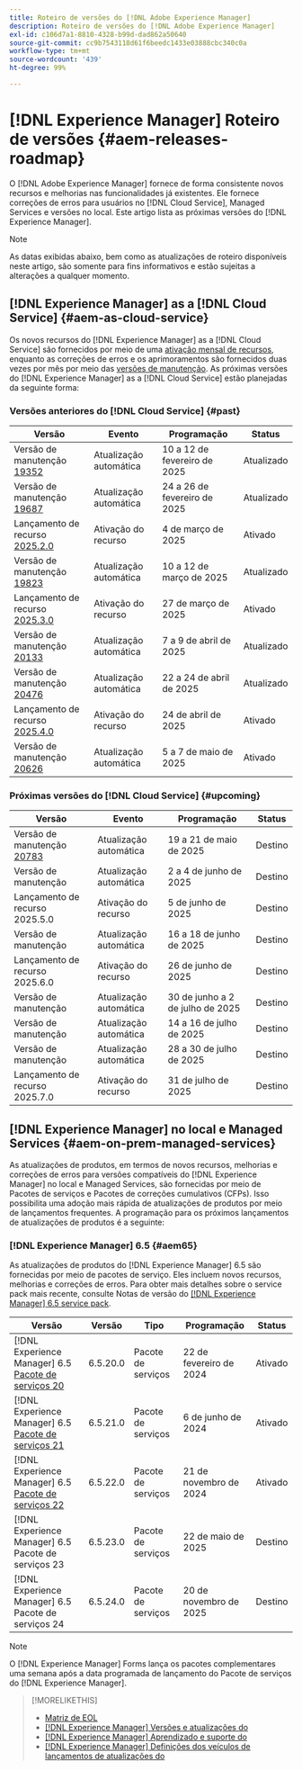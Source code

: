 ```yaml
---
title: Roteiro de versões do [!DNL Adobe Experience Manager]
description: Roteiro de versões do [!DNL Adobe Experience Manager]
exl-id: c106d7a1-8810-4328-b99d-dad862a50640
source-git-commit: cc9b7543118d61f6beedc1433e03888cbc340c0a
workflow-type: tm+mt
source-wordcount: '439'
ht-degree: 99%

---
```



# [!DNL Experience Manager] Roteiro de versões {#aem-releases-roadmap}

O [!DNL Adobe Experience Manager] fornece de forma consistente novos recursos e melhorias nas funcionalidades já existentes. Ele fornece correções de erros para usuários no [!DNL Cloud Service], Managed Services e versões no local. Este artigo lista as próximas versões do [!DNL Experience Manager].

>[!NOTE]
>
>As datas exibidas abaixo, bem como as atualizações de roteiro disponíveis neste artigo, são somente para fins informativos e estão sujeitas a alterações a qualquer momento.

## [!DNL Experience Manager] as a [!DNL Cloud Service] {#aem-as-cloud-service}

Os novos recursos do [!DNL Experience Manager] as a [!DNL Cloud Service] são fornecidos por meio de uma [ativação mensal de recursos](https://experienceleague.adobe.com/pt-br/docs/experience-manager-cloud-service/content/release-notes/release-notes/release-notes-current), enquanto as correções de erros e os aprimoramentos são fornecidos duas vezes por mês por meio das [versões de manutenção](https://experienceleague.adobe.com/pt-br/docs/experience-manager-cloud-service/content/release-notes/maintenance/latest).
As próximas versões do [!DNL Experience Manager] as a [!DNL Cloud Service] estão planejadas da seguinte forma:

### Versões anteriores do [!DNL Cloud Service] {#past}

| Versão | Evento | Programação | Status |
|---|---|---|---|
| Versão de manutenção [19352](https://experienceleague.adobe.com/pt-br/docs/experience-manager-cloud-service/content/release-notes/maintenance/2025/2025-2-0#19352) | Atualização automática | 10 a 12 de fevereiro de 2025 | Atualizado |
| Versão de manutenção [19687](https://experienceleague.adobe.com/pt-br/docs/experience-manager-cloud-service/content/release-notes/maintenance/2025/2025-2-0#19687) | Atualização automática | 24 a 26 de fevereiro de 2025 | Atualizado |
| Lançamento de recurso [2025.2.0](https://experienceleague.adobe.com/pt-br/docs/experience-manager-cloud-service/content/release-notes/release-notes/2025/release-notes-2025-2-0) | Ativação do recurso | 4 de março de 2025 | Ativado |
| Versão de manutenção [19823](https://experienceleague.adobe.com/pt-br/docs/experience-manager-cloud-service/content/release-notes/maintenance/2025/2025-3-0#19823) | Atualização automática | 10 a 12 de março de 2025 | Atualizado |
| Lançamento de recurso [2025.3.0](https://experienceleague.adobe.com/pt-br/docs/experience-manager-cloud-service/content/release-notes/release-notes/2025/release-notes-2025-3-0) | Ativação do recurso | 27 de março de 2025 | Ativado |
| Versão de manutenção [20133](https://experienceleague.adobe.com/pt-br/docs/experience-manager-cloud-service/content/release-notes/maintenance/2025/2025-4-0#20133) | Atualização automática | 7 a 9 de abril de 2025 | Atualizado |
| Versão de manutenção [20476](https://experienceleague.adobe.com/pt-br/docs/experience-manager-cloud-service/content/release-notes/maintenance/2025/2025-4-0#20476) | Atualização automática | 22 a 24 de abril de 2025 | Atualizado |
| Lançamento de recurso [2025.4.0](https://experienceleague.adobe.com/pt-br/docs/experience-manager-cloud-service/content/release-notes/release-notes/release-notes-current) | Ativação do recurso | 24 de abril de 2025 | Ativado |
| Versão de manutenção [20626](https://experienceleague.adobe.com/pt-br/docs/experience-manager-cloud-service/content/release-notes/maintenance/2025/2025-5-0#20626) | Atualização automática | 5 a 7 de maio de 2025 | Ativado |

### Próximas versões do [!DNL Cloud Service] {#upcoming}

| Versão | Evento | Programação | Status |
|---|---|---|---|
| Versão de manutenção [20783](https://experienceleague.adobe.com/pt-br/docs/experience-manager-cloud-service/content/release-notes/maintenance/latest) | Atualização automática | 19 a 21 de maio de 2025 | Destino |
| Versão de manutenção | Atualização automática | 2 a 4 de junho de 2025 | Destino |
| Lançamento de recurso 2025.5.0 | Ativação do recurso | 5 de junho de 2025 | Destino |
| Versão de manutenção | Atualização automática | 16 a 18 de junho de 2025 | Destino |
| Lançamento de recurso 2025.6.0 | Ativação do recurso | 26 de junho de 2025 | Destino |
| Versão de manutenção | Atualização automática | 30 de junho a 2 de julho de 2025 | Destino |
| Versão de manutenção | Atualização automática | 14 a 16 de julho de 2025 | Destino |
| Versão de manutenção | Atualização automática | 28 a 30 de julho de 2025 | Destino |
| Lançamento de recurso 2025.7.0 | Ativação do recurso | 31 de julho de 2025 | Destino |

## [!DNL Experience Manager] no local e Managed Services {#aem-on-prem-managed-services}

As atualizações de produtos, em termos de novos recursos, melhorias e correções de erros para versões compatíveis do [!DNL Experience Manager] no local e Managed Services, são fornecidas por meio de Pacotes de serviços e Pacotes de correções cumulativos (CFPs). Isso possibilita uma adoção mais rápida de atualizações de produtos por meio de lançamentos frequentes. A programação para os próximos lançamentos de atualizações de produtos é a seguinte:

### [!DNL Experience Manager] 6.5 {#aem65}

As atualizações de produtos do [!DNL Experience Manager] 6.5 são fornecidas por meio de pacotes de serviço. Eles incluem novos recursos, melhorias e correções de erros. Para obter mais detalhes sobre o service pack mais recente, consulte Notas de versão do [[!DNL Experience Manager] 6.5 service pack](https://experienceleague.adobe.com/pt-br/docs/experience-manager-65/content/release-notes/release-notes).

| Versão | Versão | Tipo | Programação | Status |
|---|---|---|---|---|
| [!DNL Experience Manager] 6.5 [Pacote de serviços 20](https://experienceleague.adobe.com/pt-br/docs/experience-manager-65/content/release-notes/service-pack/6-5-20) | 6.5.20.0 | Pacote de serviços | 22 de fevereiro de 2024 | Ativado |
| [!DNL Experience Manager] 6.5 [Pacote de serviços 21](https://experienceleague.adobe.com/pt-br/docs/experience-manager-65/content/release-notes/service-pack/6-5-21) | 6.5.21.0 | Pacote de serviços | 6 de junho de 2024 | Ativado |
| [!DNL Experience Manager] 6.5 [Pacote de serviços 22](https://experienceleague.adobe.com/pt-br/docs/experience-manager-65/content/release-notes/release-notes) | 6.5.22.0 | Pacote de serviços | 21 de novembro de 2024 | Ativado |
| [!DNL Experience Manager] 6.5 Pacote de serviços 23 | 6.5.23.0 | Pacote de serviços | 22 de maio de 2025 | Destino |
| [!DNL Experience Manager] 6.5 Pacote de serviços 24 | 6.5.24.0 | Pacote de serviços | 20 de novembro de 2025 | Destino |

>[!NOTE]
>
>O [!DNL Experience Manager] Forms lança os pacotes complementares uma semana após a data programada de lançamento do Pacote de serviços do [!DNL Experience Manager].

>[!MORELIKETHIS]
>
>* [Matriz de EOL](https://helpx.adobe.com/br/support/programs/eol-matrix.html)
>* [[!DNL Experience Manager] Versões e atualizações do](https://experienceleague.adobe.com/pt-br/docs/experience-manager-release-information/aem-release-updates/aem-releases-updates)
>* [[!DNL Experience Manager] Aprendizado e suporte do](https://experienceleague.adobe.com/pt-br/docs/experience-manager-cloud-service)
>* [[!DNL Experience Manager] Definições dos veículos de lançamentos de atualizações do](/help/using/update-release-vehicle-definitions.md)
